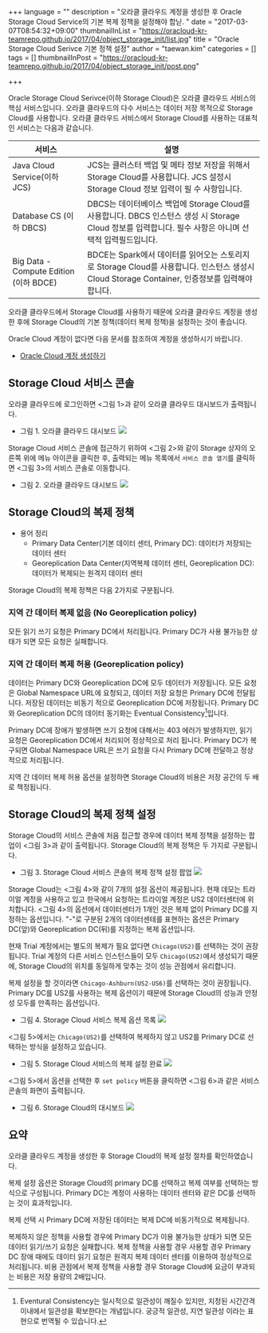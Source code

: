 +++
language = ""
description = "오라클 클라우드 계정을 생성한 후 Oracle Storage Cloud Service의 기본 복제 정책을 설정해야 합닏. "
date = "2017-03-07T08:54:32+09:00"
thumbnailInList = "https://oracloud-kr-teamrepo.github.io/2017/04/object_storage_init/list.jpg"
title = "Oracle Storage Cloud Serivce 기본 정책 설정"
author = "taewan.kim"
categories = []
tags = []
thumbnailInPost = "https://oracloud-kr-teamrepo.github.io/2017/04/object_storage_init/post.png"

+++

Oracle Storage Cloud Serivce(이하 Storage Cloud)은 오라클 클라우드 서비스의 핵심 서비스입니다.
오라클 클라우드의 다수 서비스는 데이터 저장 목적으로 Storage Cloud를 사용합니다.
오라클 클라우드 서비스에서 Storage Cloud를 사용하는 대표적인 서비스는 다음과 같습니다.

| 서비스 | 설명 |
| --- | --- |
| Java Cloud Service(이하 JCS)| JCS는 클러스터 백업 및 메타 정보 저장을 위해서 Storage Cloud를 사용합니다. JCS 설정시 Storage Cloud 정보 입력이 필 수 사항입니다.|
| Database CS (이하 DBCS) | DBCS는 데이터베이스 백업에 Storage Cloud를 사용합니다. DBCS 인스턴스 생성 시 Storage Cloud 정보를 입력합니다. 필수 사항은 아니며 선택적 입력필드입니다.|
| Big Data - Compute Edition (이하 BDCE) | BDCE는 Spark에서 데이터를 읽어오는 스토리지로 Storage Cloud를 사용합니다. 인스턴스 생성시 Cloud Storage Container, 인증정보를 입력해야 합니다.|

오라클 클라우드에서 Storage Cloud를 사용하기 때문에 오라클 클라우드 계정을 생성한 후에
Storage Cloud의 기본 정책(데이터 복제 정책)을 설정하는 것이 좋습니다.

Oracle Cloud 계정이 없다면 다음 문서를 참조하여 계정을 생성하시기 바랍니다.

- [Oracle Cloud 계정 생성하기](http://www.oracloud.kr/post/accont/)

## Storage Cloud 서비스 콘솔

오라클 클라우드에 로그인하면 <그림 1>과 같이 오라클 클라우드 대시보드가 출력됩니다.

- 그림 1. 오라클 클라우드 대시보드
![](https://oracloud-kr-teamrepo.github.io/2017/04/object_storage_init/ocdashboard.jpg
)

Storage Cloud 서비스 콘솔에 접근하기 위하여 <그림 2>와 같이 Storage 상자의 오른쪽 위에 메뉴 아이콘을 클릭한 후, 출력되는 메뉴 목록에서 ```서비스 콘솔 열기```를 클릭하면 <그림 3>의 서비스 콘솔로 이동합니다.

- 그림 2. 오라클 클라우드 대시보드
![](https://oracloud-kr-teamrepo.github.io/2017/04/object_storage_init/ocdashboard2.jpg)

## Storage Cloud의 복제 정책

- 용어 정리
  - Primary Data Center(기본 데이터 센터, Primary DC): 데이터가 저장되는 데이터 센터
  - Georeplication Data Center(지역복제 데이터 센터, Georeplication DC): 데이터가 복제되는 원격지 데이터 센터

Storage Cloud의 복제 정책은 다음 2가지로 구분됩니다.

### 지역 간 데이터 복제 없음 (No Georeplication policy)

모든 읽기 쓰기 요청은 Primary DC에서 처리됩니다. Primary DC가 사용 불가능한 상태가 되면 모든 요청은 실패합니다.

### 지역 간 데이터 복제 허용 (Georeplication policy)

데이터는 Primary DC와 Georeplication DC에 모두 데이터가 저장됩니다. 모든 요청은 Global Namespace URL에 요청되고,
데이터 저장 요청은 Primary DC에 전달됩니다. 저장된 데이터는 비동기 적으로 Georeplication DC에 저장됩니다.
Primary DC와 Georeplication DC의 데이터 동기화는 Eventual Consistency[^1]입니다.

Primary DC에 장애가 발생하면 쓰기 요청에 대해서는 403 에러가 발생하지만, 읽기 요청은 Georeplication DC에서 처리되어 정상적으로 처리 됩니다. Primary DC가 복구되면 Global Namespace URL은 쓰기 요청을 다시 Primary DC에 전달하고 정상적으로 처리됩니다.

지역 간 데이터 복제 허용 옵션을 설정하면 Storage Cloud의 비용은 저장 공간의 두 배로 책정됩니다.

[^1]: Eventural Consistency는 일시적으로 일관성이 깨질수 있지만, 지정된 시간간격 이내에서 일관성을 확보한다는 개념입니다. 궁긍적 일관성, 지연 일관성 이라는 표현으로 번역될 수 있습니다.  

## Storage Cloud의 복제 정책 설정

Storage Cloud의 서비스 콘솔에 처음 접근할 경우에 데이터 복제 정책을 설정하는 팝업이 <그림 3>과 같이 출력됩니다.
Storage Cloud의 복제 정책은 두 가지로 구분됩니다.

- 그림 3. Storage Cloud 서비스 콘솔의 복제 정책 설정 팝업
![](/img/2017/04/object_storage_init/policy01.jpg)

Storage Cloud는 <그림 4>와 같이 7개의 설정 옵션이 제공됩니다. 현재 데모는 트라이얼 계정을 사용하고 있고
한국에서 요청하는 트라이얼 계정은 US2 데이터센터에 위치합니다. <그림 4>의 옵션에서 데이터센터가 1개인 것은
복제 없이 Primary DC를 지정하는 옵션입니다. "-"로 구분된 2개의 데이터센테를 표현하는 옵션은 Primary DC(앞)와
Georeplication DC(뒤)를 지정하는 복제 옵션입니다.

현재 Trial 계정에서는 별도의 복제가 필요 없다면 ```Chicago(US2)```를 선택하는 것이 권장됩니다.
Trial 계정의 다른 서비스 인스턴스들이 모두 ```Chicago(US2)```에서 생성되기 때문에, Storage Cloud의 위치를
동일하게 맞추는 것이 성능 관점에서 유리합니다.

복제 설정을 할 것이라면 ```Chicago-Ashburn(US2-US6)```를 선택하는 것이 권장됩니다. Primary DC를 US2를 사용하는 복제 옵션이기 때문에
Storage Cloud의 성능과 안정성 모두를 만족하는 옵션입니다.

- 그림 4. Storage Cloud 서비스 복제 옵션 목록
![](https://oracloud-kr-teamrepo.github.io/2017/04/object_storage_init/policy02.jpg)

<그림 5>에서는 ```Chicago(US2)```를 선택하여 복제하지 않고 US2를 Primary DC로 선택하는 방식을 설정하고 있습니다.

- 그림 5. Storage Cloud 서비스의 복제 설정 완료
![](https://oracloud-kr-teamrepo.github.io/2017/04/object_storage_init/policy03.jpg)

<그림 5>에서 옵션을 선택한 후 ```set policy``` 버튼을 클릭하면 <그림 6>과 같은 서비스 콘솔의 화면이 출력됩니다.

- 그림 6. Storage Cloud의 대시보드
![](https://oracloud-kr-teamrepo.github.io/2017/04/object_storage_init/sc_dashboard.jpg)

## 요약

오라클 클라우드 계정을 생성한 후 Storage Cloud의 복제 설정 절차를 확인하였습니다.

복제 설정 옵션은 Storage Cloud의 primary DC를 선택하고 복제 여부를 선택하는 방식으로 구성됩니다.
Primary DC는 계정이 사용하는 데이터 센터와 같은 DC를 선택하는 것이 효과적입니다.

복제 선택 시 Primary DC에 저장된 데이터는 복제 DC에 비동기적으로 복제됩니다.

복제하지 않은 정책을 사용할 경우에 Primary DC가 이용 불가능한 상태가 되면 모든 데이터 읽기/쓰기 요청은 실패합니다.
복제 정책을 사용할 경우 사용할 경우 Primary DC 장애 때에도 데이터 읽기 요청은 원격지 복제 데이터 센터를 이용하여 정상적으로 처리됩니다.
비용 관점에서 복제 정책을 사용할 경우 Storage Cloud에 요금이 부과되는 비용은 저장 용량의 2배입니다.

